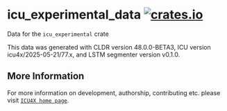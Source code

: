 # icu_experimental_data [![crates.io](https://img.shields.io/crates/v/icu_experimental_data)](https://crates.io/crates/icu_experimental_data)

<!-- cargo-rdme start -->

Data for the `icu_experimental` crate

This data was generated with CLDR version 48.0.0-BETA3, ICU version icu4x/2025-05-21/77.x, and
LSTM segmenter version v0.1.0.

<!-- cargo-rdme end -->

## More Information

For more information on development, authorship, contributing etc. please visit [`ICU4X home page`](https://github.com/unicode-org/icu4x).
